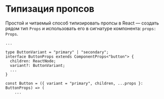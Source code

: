 # Типизация пропсов

Простой и читаемый способ типизировать пропсы в React — создать рядом тип `Props` и использовать его в сигнатуре компонента: `props: Props`.

```tsx
...

type ButtonVariant = "primary" | "secondary";
interface ButtonProps extends ComponentProps<"button"> {
  children: ReactNode;
  variant?: ButtonVariant;
  ...
}

const Button = ({ variant = "primary", children, ...props }: ButtonProps) => (
    ...
```
